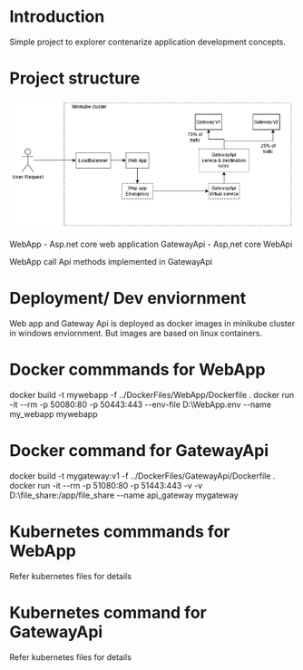 # Introduction

Simple project to explorer contenarize application development concepts.

# Project structure

![architectire](kubernetes_sample.png)

WebApp - Asp.net core web application
GatewayApi - Asp,net core WebApi

WebApp call Api methods implemented in GatewayApi

# Deployment/ Dev enviornment

Web app and Gateway Api is deployed as docker images in minikube cluster in windows enviornment. But images are based on linux containers.

# Docker commmands for WebApp
docker build -t mywebapp -f ../DockerFiles/WebApp/Dockerfile .
docker run -it --rm -p 50080:80 -p 50443:443 --env-file D:\WebApp.env --name my_webapp mywebapp

# Docker command for GatewayApi
docker build -t mygateway:v1 -f ../DockerFiles/GatewayApi/Dockerfile .
docker run -it --rm -p 51080:80 -p 51443:443 -v -v D:\file_share:/app/file_share --name api_gateway mygateway

# Kubernetes commmands for WebApp
Refer kubernetes files for details

# Kubernetes command for GatewayApi
Refer kubernetes files for details
